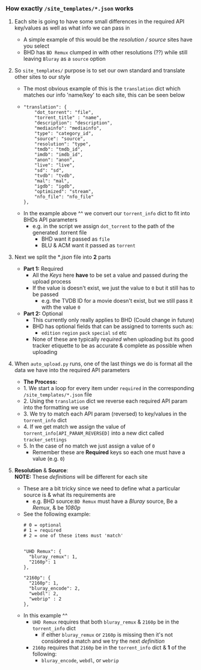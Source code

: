### How exactly `/site_templates/*.json` works
1. Each site is going to have some small differences in the required API key/values as well as what info we can pass in
    * A simple example of this would be the *resolution / source*  sites have you select
    * BHD has `BD Remux` clumped in with other resolutions (??) while still leaving `Bluray` as a `source` option

2. So `site_templates/` purpose is to set our own standard and translate other sites to our style
    * The most obvious example of this is the `translation` dict which matches our info 'name/key' to each site, this can be seen below
    *
        ```
        "translation": {
            "dot_torrent": "file",
            "torrent_title" : "name",
            "description": "description",
            "mediainfo": "mediainfo",
            "type": "category_id",
            "source": "source",
            "resolution": "type",
            "tmdb": "tmdb_id",
            "imdb": "imdb_id",
            "anon": "anon",
            "live": "live",
            "sd": "sd",
            "tvdb": "tvdb",
            "mal": "mal",
            "igdb": "igdb",
            "optimized": "stream",
            "nfo_file": "nfo_file"
        },
        ```
    * In the example above ^^ we convert our `torrent_info` dict to fit into BHDs API parameters
        * e.g. in the script we assign `dot_torrent` to the path of the generated .torrent file 
            * BHD want it passed as `file`
            * BLU & ACM want it passed as `torrent`


3.  Next we split the **.json* file into **2** parts
    * **Part 1:** Required
        * All the *Keys* here **have** to be set a value and passed during the upload process
        * If the value is doesn't exist, we just the value to `0` but it still has to be passed
            * e.g. the TVDB ID for a movie doesn't exist, but we still pass it with the value `0`
    * **Part 2:** Optional
        * This currently only really applies to BHD (Could change in future)
        * BHD has optional fields that can be assigned to torrents such as:
            * `edition` `region` `pack` `special` `sd` etc
        * None of these are typically *required* when uploading but its good tracker etiquette to be as accurate & complete as possible when uploading

4. When `auto_upload.py` runs, one of the last things we do is format all the data we have into the required API parameters
    * **The Process:**
    * 1\. We start a loop for every item under `required` in the corresponding `/site_templates/*.json` file
    * 2\. Using the `translation` dict we reverse each required API param into the formatting we use
    * 3\. We try to match each API param (reversed) to key/values in the `torrent_info` dict
    * 4\. If we get match we assign the value of `torrent_info[API_PARAM_REVERSED]` into a new dict called `tracker_settings`
    * 5\. In the case of no match we just assign a value of `0` 
        * Remember these are **Required** keys so each one must have a value (e.g. `0`)


5. **Resolution** & **Source**:  
    **NOTE:** These *definitions* will be different for each site
    * These are a bit tricky since we need to define what a particular source is & what its requirements are
        * e.g. BHD source:`BD Remux` must have a *Bluray* source, Be a *Remux*, & be *1080p*
    * See the following example:
      ```
      # 0 = optional
      # 1 = required
      # 2 = one of these items must 'match'

      
      "UHD Remux": {
        "bluray_remux": 1,
        "2160p": 1
      },
      
      "2160p": {
        "2160p": 1,
        "bluray_encode": 2,
        "webdl": 2,
        "webrip" : 2
      },
      ```
    * In this example ^^ 
      * `UHD Remux` requires that both `bluray_remux` & `2160p` be in the `torrent_info` dict
        * if either `bluray_remux` or `2160p` is missing then it's not considered a match and we try the next *definition*
      * `2160p` requires that `2160p` be in the `torrent_info` dict & **1** of the following:
        * `bluray_encode`, `webdl`, or `webrip`
